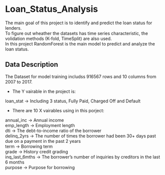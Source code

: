 # Loan_Status_Analysis
The main goal of this project is to identify and predict the loan status for lenders.   
To figure out wheather the datasets has time series characteristic, the volidation methods (K-fold, TimeSplit) are also used.  
In this project RandomForest is the main model to predict and analyze the loan status.  


## Data Description
The Dataset for model training includss 916567 rows and 10 columns from 2007 to 2017. 

* The Y vairable in the project is:  

loan_stat -> Including 3 status, Fully Paid, Charged Off and Default


* There are 10 X vairables using in this porject:
  
annual_inc -> Annual income  
emp_length -> Employment length  
dti ->  The debt-to-income ratio of the borrower  
delinq_2yrs -> The number of times the borrower had been 30+ days past due on a payment in the past 2 years  
term -> Borrowing term  
grade -> History credit grading  
inq_last_6mths -> The borrower’s number of inquiries by creditors in the last 6 months  
purpose -> Purpose for borrowing  


